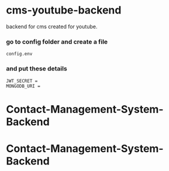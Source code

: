 # cms-youtube-backend
backend for cms created for youtube.

### go to config folder and create a file
```
config.env
```

### and put these details
```
JWT_SECRET =
MONGODB_URI =
```
# Contact-Management-System-Backend
# Contact-Management-System-Backend
